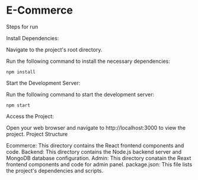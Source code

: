 # E-Commerce

Steps for run 

Install Dependencies:

Navigate to the project's root directory.

Run the following command to install the necessary dependencies:


    npm install


Start the Development Server:

Run the following command to start the development server:


    npm start


Access the Project:

Open your web browser and navigate to http://localhost:3000 to view the project.
Project Structure

Ecommerce: This directory contains the React frontend components and code.
Backend: This directory contains the Node.js backend server and MongoDB database configuration.
Admin: This directory conatain the Reaxt frontend components and code for admin panel.
package.json: This file lists the project's dependencies and scripts.
